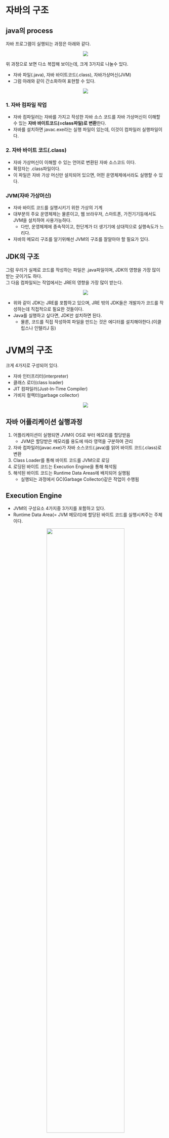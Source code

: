 # 자바의 구조
## java의 process 
자바 프로그램이 실행되는 과정은 아래와 같다.
<p align =center><img src="../../images/4.ProgrammingLanguge/1.Java/2-1.JavaProcess.png"></p>
 
위 과정으로 보면 다소  복잡해 보이는데,  크게 3가지로 나눌수 있다. 
- 자바 파일(.java), 자바 바이트코드(.class), 자바가상머신(JVM)
- 그럼 아래와 같이 간소화하여 표현할 수 있다.

<p align =center><img src="../../images/4.ProgrammingLanguage/1.Java/2-2.JavaSimpleProcess.png" ></p>

### 1. 자바 컴파일 작업
- 자바 컴파일러는 자바를 가지고 작성한 자바 소스 코드를 자바 가상머신이 이해할 수 있는 **자바 바이트코드(=class파일)로 변환**한다.
- 자바를 설치하면 javac.exe라는 실행 파일이 있는데, 이것이 컴파일러 실행파일이다.


### 2. 자바 바이트 코드(.class)
- 자바 가상머신이 이해할 수 있는 언어로 변환된 자바 소스코드 이다.
- 확장자는 .class파일이다.
- 이 파일은 자바 가상 머신만 설치되어 있으면, 어떤 운영체제에서라도 실행할 수 있다. 

### JVM(자바 가상머신)
-  자바 바이트 코드를 실행시키기 위한 가상의 기계
-  대부분의 주요 운영체제는 물론이고, 웹 브라우저, 스마트폰, 가전기기등에서도 JVM을 설치하여 사용가능하다. 
   - 다만, 운영체제에 종속적이고, 한단계가 더 생기기에 상대적으로 실행속도가 느리다.
- 자바의 메모리 구조를 알기위해선 JVM의 구조를 잘알아야 할 필요가 있다. 


## JDK의 구조 
그럼 우리가 실제로 코드를 작성하는 파일은 .java파일이며, JDK의 영향을 가장 많이 받는 곳이기도 하다.   
그 다음 컴파일되는 작업에서는 JRE의 영향을 가장 많이 받는다. 

<p align =center><img src="../../images/4.ProgrammingLanguage/1.Java/2-3.JDKstructure.png"></p>

- 위와 같이 JDK는 JRE를 포함하고 있으며, JRE 밖의 JDK들은 개발자가 코드를 작성하는데 직접적으로 필요한 것들이다.
- Java를 실행하고 싶다면, JDK만 설치하면 된다.
  - 물론, 코드를 직접 작성하여 파일을 만드는 것은 에디터를 설치해야한다.(이클립스나 인텔리J 등)


# JVM의 구조
크게 4가지로 구성되어 있다. 
 - 자바 인터프리터(interpreter)
 - 클래스 로더(class loader)
 - JIT 컴파일러(Just-In-Time Compiler)
 - 가비지 컬렉터(garbage collector)

<p align =center><img src="../../images/4.ProgrammingLanguage/1.Java/2-4.JVMstructure.png"></p>

## 자바 어플리케이션 실행과정 
1. 어플리케이션이 실행되면 JVM이 OS로 부터 메모리를 할당받음
    - JVM은 할당받은 메모리를 용도에 따라 영역을 구분하여 관리
2. 자바 컴파일러(javac.exe)가 자바 소스코드(.java)를 읽어 바이트 코드(.class)로 변환
3. Class Loader를 통해 바이트 코드를 JVM으로 로딩 
4. 로딩된 바이트 코드는 Execution Engine을 통해 해석됨
5. 해석된 바이트 코드는 Runtime Data Areas에 배치되어 실행됨
    - 실행되는 과정에서 GC(Garbage Collector)같은 작업이 수행됨


## Execution Engine
 - JVM의 구성요소 4가지중 3가지를 포함하고 있다.   
 - Runtime Data Area(= JVM 메모리)에 할당된 바이트 코드를 실행시켜주는 주체이다.
<p align =center><img src="../../images/4.ProgrammingLanguage/1.Java/2-5.ExecutionEngineStructure.png" width= 70%></p>

### Interpreter(통역사)
 - 바이트 코드를 해석하여 실행하는 역할을 수행
 - 다만 같은 메소드라도 여러번 호출될때 매번 새로 수행해야 함

### JIT(Just In Time) Compiler
 - Interpreter의 단점을 해소
 - 반복되는 코드를 발견하여 전체 바이트 코드를 컴파일하고 그것을 Native Code로 변경하여 사용
    - 여기서 Native는 자바에서 부모가 되는 C언어, C++, 어셈블리어를 의미한다. 
### Garbage Collector 
- 더이상 참조되지 않는 메모리 객체를 모아 제거하는 역할을 수행
- 일반적으로 메모리가 일정 영역이 차게되면 자동으로 실행되지만,    
   수동으로 실행하기 위해 'system.gc()'를 사용할 수 있음(다만, 실행이 보장되지 않음)

#### Garbage
 - 앞으로 사용되지 않는 객체의 메모리를 Garbage라고 부름
 - 이런 Garbage를 정해진 스케줄에 의해 정리해주는 것을 GC(Garbage Collector)라부름
1. Stop The World 
   - GC를 수행하기 위해 JVM이 멈추는 현상을 의미
   - GC가 작동하는 동안 GC관련 쓰레드를 제외한 모든 쓰레드는 멈춤
   - 일반적으로 '튜닝'이라는 것은 이 시간을 최소화 하는 것을 의미함.
2. GC의 종류
   - Serial GC
   - Parallel GC
   - CMS GC
   - G1 GC
   - Z GC

## Class Loader
<p align =center><img src="../../images/4.ProgrammingLanguage/1.Java/2-6.ClassLoaderStructure.png" width= 70%></p>

- JVM으로 바이트 코드(.class)를 로드하고, 링크를통해 배치하는 작업을 수행하는 모듈
- 로드된 바이트 코드들을 엮어서 JVM의 메모리 영역인 Runtime Data Area에 배치함
- 클래스를 메모리에 올리는 로딩 기능을 한번에 메모리에 올리지않고, 어플리케이션에서 필요한 경우 동적으로 메모리에 적재하게 된다.
- 클래스 파일의 로딩 3단계 : Loading(적재) -> Linking(연결) -> Initialization(초기화)

## Runtime Data Area(JVM Memory)
- 어플리케이션이 동작하기위해 OS에서 할당 받은 메모리 공간
- 크게 5가지로 구성 
  - Method Area
  - Heap Area
  - Stack Area
  - PC Register
  - Navive Method Stack   
### Method Area
 - static 으로 선언된 변수들을 포함하여 Class 레벨의 모든 데이터가 이곳에 저장됨
 - JVM 마다 단 하나의 Method Area가 존재 
 - Method Area에는  Runtime Constant Pool이라는 별도의 영역이 존재
    -**상수 자료형을 저장**하여 참조하는 역할
 - 저장되는 정보의 종류 
    - File Info : 멤버(전역) 변수의 이름, 데이터 타입, 접근 제어자의 정보
    - Method Info : 메소드 이름, Return 타입, 매개변수 , 접근 제어자의 정보
    - Type Info : Class인지 Interface인지 여부 저장, Type의 속성, 이름, Super Class의 이름
      - 여기서 접근제어자란 Public,private, protected, defalut를 말한다.
      - 멤버 변수 = 클래스 전역변수, 매개변수 = 메소드의 Argument 변수
 - Heap과 마찬가지로 GC관리 대상이다.

### Heap Area(Java8)
<p align =center><img src="../../images/4.ProgrammingLanguage/1.Java/2-7.HeapAreaStructure.png"></p>

- **객체를 저장**하기 위한 메모리 영역
- new 연산자로 생성된 모든 Object와 Instance 변수, 그리고 배열을 저장
- Heap 영역은 물리적으로 두영역으로 구분할 수 있다. 
   - Young Generation : 생명주기가 짧은 객체를 GC 대상으로 하는 영역   
      - Eden에 할당 후 Survivor 0 와 1을 거쳐 오래 사용되는 객체를 Old Generation으로 이동 시킴
   - Old Generation : 생명주기가 긴 객체를 GC 대상으로 하는 영역
- Garbage Collection 생명주기에 의해 지속적으로 메모리가 정리됨
   - Minor GC
   - Major GC

#### Method영역과 Heap 영역은 여러 스레드들간에 공유되는 메모리이다.


### Stack Area
- 각 스레드를 위한 분리된Runtime Stack 영역
- 메소드를 호출할 때 마다 Stack Frame으로 불리는 Entry가 Stack Area에 생성됨
- 스레드의 역할이 종료되면 바로 소멸되는 특성의 데이터를 저장
- 각종 형태의 변수나 임시 데이터, 스레드 또는 메소드의 정보를 저장


### PC Register 
 - PC(Program Counter)
 - 각 Thread가 시작될 때 생성되며, 현재 실행중인 상태 정보를 저장하는 영역
 - Thread가 로직을 처리하면서 지속적으로 갱신됨 
 - Thread가 생성될때 마다 하나씩 존재함
 - 어떤 명령을 실행해야 할지 에 대한 기록 (현재 수행중인 부분의 주소를 가짐)

참고자료 : tcpschool.com
